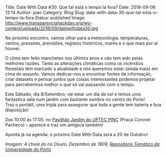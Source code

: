 Title: Date With Data #30: Que tal está o tempo lá fora?
Date: 2018-09-06 13:14
Author: joao
Category: Blog
Slug: date-with-data-30-que-tal-esta-o-tempo-la-fora
Status: published
Image: http://www.transparenciahackday.org/wp-content/uploads/2018/09/datewithdata30.jpg

No próximo encontro, vamos olhar para a meteorologia: temperaturas, ventos, pressões, previsões, registos históricos, marés e o que mais por aí houver.

O clima tem feito manchetes nos últimos anos e não tem sido pelas melhores razões. Tanto as alterações climáticas como os incêndios florestais têm marcado a atualidade e nós queremos estar (ainda mais) em cima do assunto. Vamos dedicar-nos a encontrar fontes de informação, criar datasets e pensar juntos que coisas interessantes podemos projetar para percebermos melhor o que se vai passando com o tempo.

Este Sábado, dia 8/Setembro, vai estar um dia de sol e temos uma fantástica sala num jardim com bastante sombra no centro do Porto!  
Traz o portátil, uma tripla para assegurar que toda a gente tem bateria e boa disposição!

Das 10:00 às 17:00, no [Pavilhão Jardim do UPTEC PINC](http://www.openstreetmap.org/?mlat=41.15137&mlon=-8.61555#map=19/41.15138/-8.61555) (Praça Coronel Pacheco) – aparece e traz um amigo/a também!

Aponta já na agenda: o próximo Date With Data será a 20 de Outubro!

*Imagem: A cheia do rio Douro, Dezembro de 1909, [Repositório Temático da Universidade do Porto](http://hdl.handle.net/10405/1132)*
